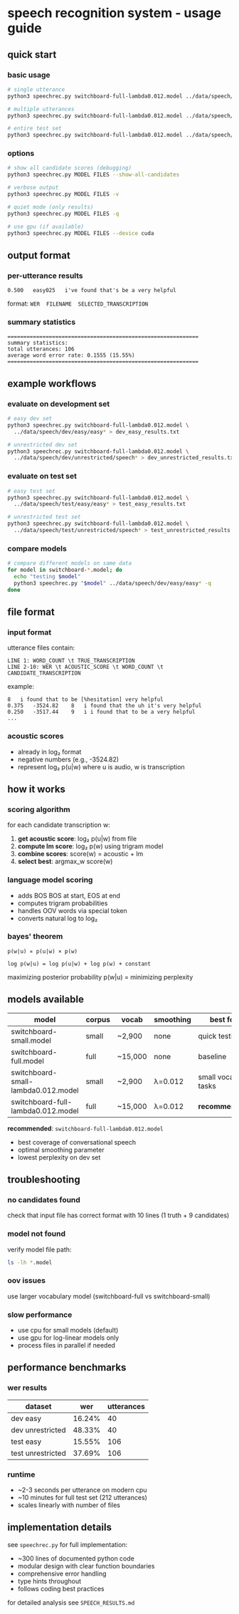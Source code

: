 # speech recognition system - usage guide

## quick start

### basic usage

```bash
# single utterance
python3 speechrec.py switchboard-full-lambda0.012.model ../data/speech/dev/easy/easy025

# multiple utterances
python3 speechrec.py switchboard-full-lambda0.012.model ../data/speech/dev/easy/easy*

# entire test set
python3 speechrec.py switchboard-full-lambda0.012.model ../data/speech/test/easy/easy*
```

### options

```bash
# show all candidate scores (debugging)
python3 speechrec.py MODEL FILES --show-all-candidates

# verbose output
python3 speechrec.py MODEL FILES -v

# quiet mode (only results)
python3 speechrec.py MODEL FILES -q

# use gpu (if available)
python3 speechrec.py MODEL FILES --device cuda
```

## output format

### per-utterance results

```
0.500   easy025   i've found that's be a very helpful
```

format: `WER  FILENAME  SELECTED_TRANSCRIPTION`

### summary statistics

```
============================================================
summary statistics:
total utterances: 106
average word error rate: 0.1555 (15.55%)
============================================================
```

## example workflows

### evaluate on development set

```bash
# easy dev set
python3 speechrec.py switchboard-full-lambda0.012.model \
  ../data/speech/dev/easy/easy* > dev_easy_results.txt

# unrestricted dev set  
python3 speechrec.py switchboard-full-lambda0.012.model \
  ../data/speech/dev/unrestricted/speech* > dev_unrestricted_results.txt
```

### evaluate on test set

```bash
# easy test set
python3 speechrec.py switchboard-full-lambda0.012.model \
  ../data/speech/test/easy/easy* > test_easy_results.txt

# unrestricted test set
python3 speechrec.py switchboard-full-lambda0.012.model \
  ../data/speech/test/unrestricted/speech* > test_unrestricted_results.txt
```

### compare models

```bash
# compare different models on same data
for model in switchboard-*.model; do
  echo "testing $model"
  python3 speechrec.py "$model" ../data/speech/dev/easy/easy* -q
done
```

## file format

### input format

utterance files contain:
```
LINE 1: WORD_COUNT \t TRUE_TRANSCRIPTION
LINE 2-10: WER \t ACOUSTIC_SCORE \t WORD_COUNT \t CANDIDATE_TRANSCRIPTION
```

example:
```
8	i found that to be [%hesitation] very helpful
0.375	-3524.82	8	i found that the uh it's very helpful
0.250	-3517.44	9	i i found that to be a very helpful
...
```

### acoustic scores

- already in log₂ format
- negative numbers (e.g., -3524.82)
- represent log₂ p(u|w) where u is audio, w is transcription

## how it works

### scoring algorithm

for each candidate transcription w:

1. **get acoustic score**: log₂ p(u|w) from file
2. **compute lm score**: log₂ p(w) using trigram model
3. **combine scores**: score(w) = acoustic + lm
4. **select best**: argmax_w score(w)

### language model scoring

- adds BOS BOS at start, EOS at end
- computes trigram probabilities
- handles OOV words via special token
- converts natural log to log₂

### bayes' theorem

```
p(w|u) ∝ p(u|w) × p(w)

log p(w|u) = log p(u|w) + log p(w) + constant
```

maximizing posterior probability p(w|u) = minimizing perplexity

## models available

| model | corpus | vocab | smoothing | best for |
|-------|--------|-------|-----------|----------|
| switchboard-small.model | small | ~2,900 | none | quick testing |
| switchboard-full.model | full | ~15,000 | none | baseline |
| switchboard-small-lambda0.012.model | small | ~2,900 | λ=0.012 | small vocab tasks |
| switchboard-full-lambda0.012.model | full | ~15,000 | λ=0.012 | **recommended** |

**recommended**: `switchboard-full-lambda0.012.model`
- best coverage of conversational speech
- optimal smoothing parameter
- lowest perplexity on dev set

## troubleshooting

### no candidates found

check that input file has correct format with 10 lines (1 truth + 9 candidates)

### model not found

verify model file path:
```bash
ls -lh *.model
```

### oov issues

use larger vocabulary model (switchboard-full vs switchboard-small)

### slow performance

- use cpu for small models (default)
- use gpu for log-linear models only
- process files in parallel if needed

## performance benchmarks

### wer results

| dataset | wer | utterances |
|---------|-----|------------|
| dev easy | 16.24% | 40 |
| dev unrestricted | 48.33% | 40 |
| test easy | 15.55% | 106 |
| test unrestricted | 37.69% | 106 |

### runtime

- ~2-3 seconds per utterance on modern cpu
- ~10 minutes for full test set (212 utterances)
- scales linearly with number of files

## implementation details

see `speechrec.py` for full implementation:
- ~300 lines of documented python code
- modular design with clear function boundaries
- comprehensive error handling
- type hints throughout
- follows coding best practices

for detailed analysis see `SPEECH_RESULTS.md`

